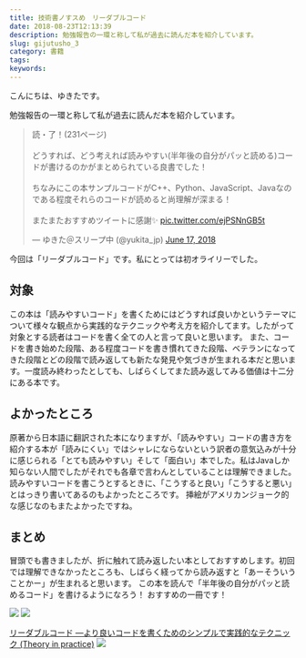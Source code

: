 ```yaml
---
title: 技術書ノすスめ　リーダブルコード
date: 2018-08-23T12:13:39
description: 勉強報告の一環と称して私が過去に読んだ本を紹介しています。
slug: gijutusho_3
category: 書籍
tags: 
keywords: 
---
```


こんにちは、ゆきたです。

勉強報告の一環と称して私が過去に読んだ本を紹介しています。

<blockquote class="twitter-tweet"><p lang="ja" dir="ltr">読・了！(231ページ)<br><br>どうすれば、どう考えれば読みやすい(半年後の自分がパッと読める)コードが書けるのかがまとめられている良書でした！<br><br>ちなみにこの本サンプルコードがC++、Python、JavaScript、Javaなのである程度それらのコードが読めると尚理解が深まる！<br><br>またまたおすすめツイートに感謝✨ <a href="https://t.co/ejPSNnGB5t">pic.twitter.com/ejPSNnGB5t</a></p>&mdash; ゆきた＠スリープ中 (@yukita_jp) <a href="https://twitter.com/yukita_jp/status/1008327742243287041?ref_src=twsrc%5Etfw">June 17, 2018</a></blockquote> <script async src="https://platform.twitter.com/widgets.js" charset="utf-8"></script>

今回は「リーダブルコード」です。私にとっては初オライリーでした。

## 対象

この本は「読みやすいコード」を書くためにはどうすれば良いかというテーマについて様々な観点から実践的なテクニックや考え方を紹介してます。したがって対象とする読者はコードを書く全ての人と言って良いと思います。
また、コードを書き始めた段階、ある程度コードを書き慣れてきた段階、ベテランになってきた段階とどの段階で読み返しても新たな発見や気づきが生まれる本だと思います。一度読み終わったとしても、しばらくしてまた読み返してみる価値は十二分にある本です。

## よかったところ

原著から日本語に翻訳された本になりますが、「読みやすい」コードの書き方を紹介する本が「読みにくい」ではシャレにならないという訳者の意気込みが十分に感じられる「とても読みやすい」そして「面白い」本でした。私はJavaしか知らない人間でしたがそれでも各章で言わんとしていることは理解できました。
読みやすいコードを書こうとするときに、「こうすると良い」「こうすると悪い」とはっきり書いてあるのもよかったところです。
挿絵がアメリカンジョーク的な感じなのもまたよかったですね。

## まとめ

冒頭でも書きましたが、折に触れて読み返したい本としておすすめします。初回では理解できなかったところも、しばらく経ってから読み返すと「あーそういうことかー」が生まれると思います。
この本を読んで「半年後の自分がパッと読めるコード」を書けるようになろう！
おすすめの一冊です！

[![](//ws-fe.amazon-adsystem.com/widgets/q?_encoding=UTF8&MarketPlace=JP&ASIN=4873115655&ServiceVersion=20070822&ID=AsinImage&WS=1&Format=_SL250_&tag=yukita2a01-22)](https://www.amazon.co.jp/gp/product/4873115655/ref=as_li_tl?ie=UTF8&camp=247&creative=1211&creativeASIN=4873115655&linkCode=as2&tag=yukita2a01-22&linkId=8dd3edce349828afe3572fc94953064d) ![](//ir-jp.amazon-adsystem.com/e/ir?t=yukita2a01-22&l=am2&o=9&a=4873115655)

[リーダブルコード ―より良いコードを書くためのシンプルで実践的なテクニック (Theory in practice)](https://www.amazon.co.jp/gp/product/4873115655/ref=as_li_tl?ie=UTF8&camp=247&creative=1211&creativeASIN=4873115655&linkCode=as2&tag=yukita2a01-22&linkId=af497f68b146760a403eaa6b1c8df44e) ![](//ir-jp.amazon-adsystem.com/e/ir?t=yukita2a01-22&l=am2&o=9&a=4873115655)

